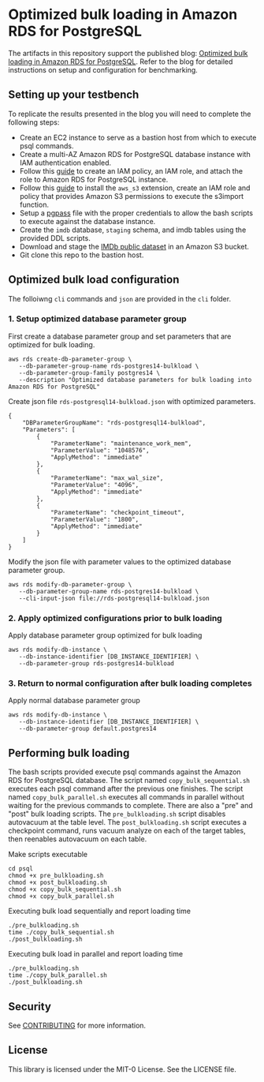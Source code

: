 # Optimized bulk loading in Amazon RDS for PostgreSQL

The artifacts in this repository support the published blog: [Optimized bulk loading in Amazon RDS for PostgreSQL](https://aws.amazon.com/blogs/database/optimized-bulk-loading-in-amazon-rds-for-postgresql/). Refer to the blog for detailed instructions on setup and configuration for benchmarking.

## Setting up your testbench

To replicate the results presented in the blog you will need to complete the following steps:

- Create an EC2 instance to serve as a bastion host from which to execute psql commands.
- Create a multi-AZ Amazon RDS for PostgreSQL database instance with IAM authentication enabled.
- Follow this [guide](https://aws.amazon.com/premiumsupport/knowledge-center/rds-postgresql-connect-using-iam/) to create an IAM policy, an IAM role, and attach the role to Amazon RDS for PostgreSQL instance.
- Follow this [guide](https://docs.aws.amazon.com/AmazonRDS/latest/UserGuide/USER_PostgreSQL.S3Import.html) to install the `aws_s3` extension, create an IAM role and policy that provides Amazon S3 permissions to execute the s3import function.
- Setup a [pgpass](https://www.postgresql.org/docs/13/libpq-pgpass.html) file with the proper credentials to allow the bash scripts to execute against the database instance.
- Create the `imdb` database, `staging` schema, and imdb tables using the provided DDL scripts.
- Download and stage the [IMDb public dataset](https://www.imdb.com/interfaces/) in an Amazon S3 bucket.
- Git clone this repo to the bastion host.

## Optimized bulk load configuration 

The folloiwng `cli` commands and `json` are provided in the `cli` folder.

### 1. Setup optimized database parameter group

First create a database parameter group and set parameters that are optimized for bulk loading.

```
aws rds create-db-parameter-group \
   --db-parameter-group-name rds-postgres14-bulkload \
   --db-parameter-group-family postgres14 \
   --description "Optimized database parameters for bulk loading into Amazon RDS for PostgreSQL"
```

Create json file `rds-postgresql14-bulkload.json` with optimized parameters.

```
{
    "DBParameterGroupName": "rds-postgresql14-bulkload",
    "Parameters": [
		{
			"ParameterName": "maintenance_work_mem",
			"ParameterValue": "1048576",
			"ApplyMethod": "immediate"
		},
		{
			"ParameterName": "max_wal_size",
			"ParameterValue": "4096",
			"ApplyMethod": "immediate"
		},
		{
			"ParameterName": "checkpoint_timeout",
			"ParameterValue": "1800",
			"ApplyMethod": "immediate"
		}
	]
}
```

Modify the json file with parameter values to the optimized database parameter group.

```
aws rds modify-db-parameter-group \
   --db-parameter-group-name rds-postgres14-bulkload \
   --cli-input-json file://rds-postgresql14-bulkload.json
```

### 2. Apply optimized configurations prior to bulk loading

Apply database parameter group optimized for bulk loading
```
aws rds modify-db-instance \
   --db-instance-identifier [DB_INSTANCE_IDENTIFIER] \
   --db-parameter-group rds-postgres14-bulkload
```
### 3. Return to normal configuration after bulk loading completes

Apply normal database parameter group
```
aws rds modify-db-instance \
   --db-instance-identifier [DB_INSTANCE_IDENTIFIER] \
   --db-parameter-group default.postgres14
```

## Performing bulk loading

The bash scripts provided execute psql commands against the Amazon RDS for PostgreSQL database. The script named `copy_bulk_sequential.sh` executes each psql command after the previous one finishes. The script named `copy_bulk_parallel.sh` executes all commands in parallel without waiting for the previous commands to complete. There are also a "pre" and "post" bulk loading scripts. The `pre_bulkloading.sh` script disables autovacuum at the table level. The `post_bulkloading.sh` script executes a checkpoint command, runs vacuum analyze on each of the target tables, then reenables autovacuum on each table.

Make scripts executable
```
cd psql
chmod +x pre_bulkloading.sh
chmod +x post_bulkloading.sh
chmod +x copy_bulk_sequential.sh
chmod +x copy_bulk_parallel.sh
```

Executing bulk load sequentially and report loading time
```
./pre_bulkloading.sh
time ./copy_bulk_sequential.sh
./post_bulkloading.sh
```

Executing bulk load in parallel and report loading time
```
./pre_bulkloading.sh
time ./copy_bulk_parallel.sh
./post_bulkloading.sh
```

## Security

See [CONTRIBUTING](CONTRIBUTING.md#security-issue-notifications) for more information.

## License

This library is licensed under the MIT-0 License. See the LICENSE file.
